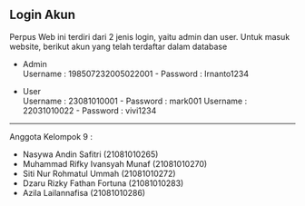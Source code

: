 Login Akun
-------------
Perpus Web ini terdiri dari 2 jenis login, yaitu admin dan user. 
Untuk masuk website, berikut akun yang telah terdaftar dalam database

- Admin  
  Username : 198507232005022001 - Password : Irnanto1234
  
- User  
  Username : 23081010001 - Password : mark001
  Username : 22031010022 - Password : vivi1234

---------------------
Anggota Kelompok 9 :
- Nasywa Andin Safitri (21081010265)
- Muhammad Rifky Ivansyah Munaf (21081010270)
- Siti Nur Rohmatul Ummah (21081010272)
- Dzaru Rizky Fathan Fortuna (21081010283)
- Azila Lailannafisa (21081010286)
